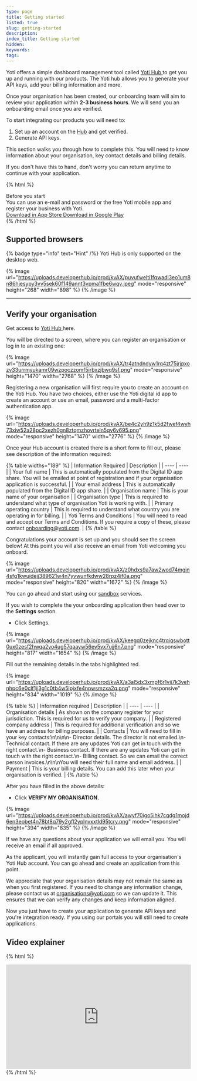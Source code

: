 ```yaml
---
type: page
title: Getting started
listed: true
slug: getting-started
description: 
index_title: Getting started
hidden: 
keywords: 
tags: 
---
```


Yoti offers a simple dashboard management tool called [Yoti Hub ](https://hub.yoti.com/login)to get you up and running with our products. The Yoti hub allows you to generate your API keys, add your billing information and more.

Once your organisation has been created, our onboarding team will aim to review your application within **2-3 business hours**. We will send you an onboarding email once you are verified.

To start integrating our products you will need to:

1. Set up an account on the [Hub](https://hub.yoti.com/login-organisations) and get verified.
2. Generate API keys.

This section walks you through how to complete this. You will need to know information about your organisation, key contact details and billing details.

If you don't have this to hand, don't worry you can return anytime to continue with your application.

{% html %}
<div class="alert-BYS">
   <div class="alert-title" id="BYS">
      Before you start
   </div>
   <div class="alert-text" >
      You can use an e-mail and password or the free Yoti mobile app and register your business with Yoti.
   </div>
   <div class="alert-links"> 
      <a href="https://apps.apple.com/gb/app/yoti-your-digital-identity/id983980808"> Download in App Store </a>
      <a href="https://play.google.com/store/apps/details?id=com.yoti.mobile.android.live&hl=en_GB"> Download in Google Play </a> 
   </div>
</div>
{% /html %}

## Supported browsers

{% badge type="info" text="Hint" /%} Yoti Hub is only supported on the desktop web.

{% image url="https://uploads.developerhub.io/prod/kvAX/puvufwelti1fqwadl3eo1um8n86hjesypy3vv5sek60f149annt3vpma1fbe6wqv.jpeg" mode="responsive" height="268" width="898" %}
{% /image %}

---

## Verify your organisation

Get access to [Yoti Hub ](https://hub.yoti.com/login-organisations)here.

You will be directed to a screen, where you can register an organisation or log in to an existing one:

{% image url="https://uploads.developerhub.io/prod/kvAX/tr4atndndyw1rq4zt75jrjpxozv33urrmyukamr09wzpoczzomf5irbxzjbwq9sf.png" mode="responsive" height="1470" width="2768" %}
{% /image %}

Registering a new organisation will first require you to create an account on the Yoti Hub. You have two choices, either use the Yoti digital id app to create an account or use an email, password and a multi-factor authentication app.

{% image url="https://uploads.developerhub.io/prod/kvAX/be4c2yh9z1k5d2fwef4wyh73xiw52a28pc2xezh0gn8ztqmzhovrteln5qv6v695.png" mode="responsive" height="1470" width="2776" %}
{% /image %}

Once your Hub account is created there is a short form to fill out, please see description of the information required:

{% table widths="189" %}
| Information Required | Description | 
| ---- | ---- | 
| Your full name | This is automatically populated from the Digital ID app share. You will be emailed at point of registration and if your organisation application is successful. | 
| Your email address | This is automatically populated from the Digital ID app share. | 
| Organisation name | This is your name of your organisation | 
| Organisation type | This is required to understand what type of organisation Yoti is working with. | 
| Primary operating country | This is required to understand what country you are operating in for billing. | 
| Yoti Terms and Conditions | You will need to read and accept our Terms and Conditions. If you require a copy of these, please contact [onboarding@yoti.com](onboarding@yoti.com). | 
{% /table %}

Congratulations your account is set up and you should see the screen below! At this point you will also receive an email from Yoti welcoming you onboard.

{% image url="https://uploads.developerhub.io/prod/kvAX/z0hdxs9a7aw2wod74mgin4sfg1kwuidejj389621w4n7yvwunfkdww28rpz4if0a.png" mode="responsive" height="820" width="1672" %}
{% /image %}

You can go ahead and start using our [sandbox](/digital-id/sandbox-keys) services.

If you wish to complete the your onboarding application then head over to the **Settings** section.

- Click Settings.

{% image url="https://uploads.developerhub.io/prod/kvAX/keegq0zejknc4trqiqswbott0ux0zesf2hwqa2yo4ug57qaayw56ev5vx7ujj6n7.png" mode="responsive" height="817" width="1654" %}
{% /image %}

Fill out the remaining details in the tabs highlighted red.

{% image url="https://uploads.developerhub.io/prod/kvAX/a3al5dx3xmpf6r1vii7k3vehnhpc6e0clf1jj3g1c0tb4w5lpjxfe4npwsmzxa2q.png" mode="responsive" height="834" width="1019" %}
{% /image %}

{% table %}
| Information required | Description | 
| ---- | ---- | 
| Organisation details | As shown on the company register for your jurisdiction. This is required for us to verify your company. | 
| Registered company address | This is required for additional verification and so we have an address for billing purposes. | 
| Contacts | You will need to fill in your key contacts:\n\n\n\n- Director details. The director is not emailed.\n- Technical contact. If there are any updates Yoti can get in touch with the right contact.\n- Business contact. If there are any updates Yoti can get in touch with the right contact.\n- Billing contact. So we can email the correct person invoices.\n\n\nYou will need their full name and email address. | 
| Payment | This is your billing details. You can add this later when your organisation is verified. | 
{% /table %}

After you have filled in the above details:

- Click **VERIFY MY ORGANISATION.**

{% image url="https://uploads.developerhub.io/prod/kvAX/awyf70igo5ihk7cqdg1mojd6en3eobet4n78bt8q79y2gfl2yplnvxxtld95tcry.png" mode="responsive" height="394" width="835" %}
{% /image %}

If we have any questions about your application we will email you. You will receive an email if all approved.

As the applicant, you will instantly gain full access to your organisation's Yoti Hub account. You can go ahead and create an application from this point.

We appreciate that your organisation details may not remain the same as when you first registered. If you need to change any information change, please contact us at [organisations@yoti.com](mailto:organisations@yoti.com) so we can update it. This ensures that we can verify any changes and keep information aligned.

Now you just have to create your application to generate API keys and you're integration ready. If you using our portals you will still need to create applications.

## Video explainer

{% html %}
<div style="padding:56.25% 0 0 0;position:relative;"><iframe src="https://player.vimeo.com/video/647419576?h=31563b1366&amp;badge=0&amp;autopause=0&amp;player_id=0&amp;app_id=58479&dnt=1" frameborder="0" allow="autoplay; fullscreen; picture-in-picture" allowfullscreen style="position:absolute;top:0;left:0;width:100%;height:100%;" title="Getting started in the Yoti Business Hub.mp4"></iframe></div><script src="https://player.vimeo.com/api/player.js"></script>
{% /html %}